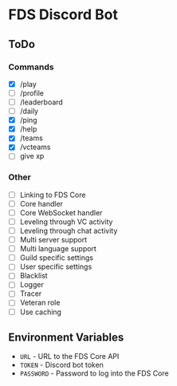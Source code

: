 # FDS Discord Bot

## ToDo
### Commands
- [x] /play
- [ ] /profile
- [ ] /leaderboard
- [ ] /daily
- [x] /ping
- [x] /help
- [x] /teams
- [x] /vcteams
- [ ] give xp

### Other
- [ ] Linking to FDS Core
- [ ] Core handler
- [ ] Core WebSocket handler
- [ ] Leveling through VC activity
- [ ] Leveling through chat activity
- [ ] Multi server support
- [ ] Multi language support
- [ ] Guild specific settings
- [ ] User specific settings
- [ ] Blacklist
- [ ] Logger
- [ ] Tracer
- [ ] Veteran role
- [ ] Use caching

## Environment Variables
- `URL` - URL to the FDS Core API
- `TOKEN` - Discord bot token
- `PASSWORD` - Password to log into the FDS Core
